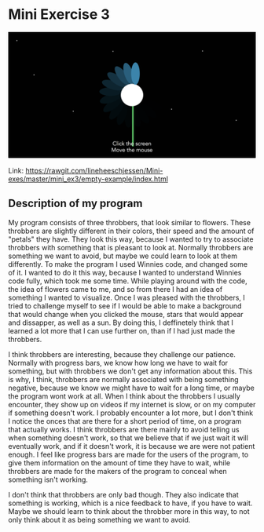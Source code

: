 # Mini Exercise 3

![alt text](mini_ex3.png "beskrivelse af billede")

Link: https://rawgit.com/lineheeschjessen/Mini-exes/master/mini_ex3/empty-example/index.html

## Description of my program 

My program consists of three throbbers, that look similar to flowers. These throbbers are slightly different in their colors, their speed and the amount of "petals" they have. They look this way, because I wanted to try to associate throbbers with something that is pleasant to look at. Normally throbbers are something we want to avoid, but maybe we could learn to look at them differently. To make the program I used Winnies code, and changed some of it. I wanted to do it this way, because I wanted to understand Winnies code fully, which took me some time. While playing around with the code, the idea of flowers came to me, and so from there I had an idea of something I wanted to visualize. Once I was pleased with the throbbers, I tried to challenge myself to see if I would be able to make a background that would change when you clicked the mouse, stars that would appear and dissapper, as well as a sun. By doing this, I deffinetely think that I learned a lot more that I can use further on, than if I had just made the throbbers. 

I think throbbers are interesting, because they challenge our patience. Normally with progress bars, we know how long we have to wait for something, but with throbbers we don't get any information about this. This is why, I think, throbbers are normally associated with being something negative, because we know we might have to wait for a long time, or maybe the program wont work at all. When I think about the throbbers I usually encounter, they show up on videos if my internet is slow, or on my computer if something doesn't work. I probably encounter a lot more, but I don't think I notice the onces that are there for a short period of time, on a program that actually works. I think throbbers are there mainly to avoid telling us when something doesn't work, so that we believe that if we just wait it will eventually work, and if it doesn't work, it is because we are were not patient enough. I feel like progress bars are made for the users of the program, to give them information on the amount of time they have to wait, while throbbers are made for the makers of the program to conceal when something isn't working. 

I don't think that throbbers are only bad though. They also indicate that something is working, which is a nice feedback to have, if you have to wait. Maybe we should learn to think about the throbber more in this way, to not only think about it as being something we want to avoid. 


